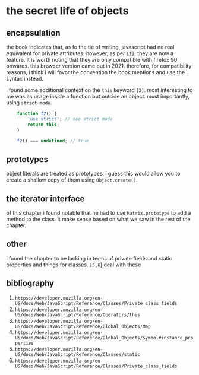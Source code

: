# the secret life of objects
## encapsulation
the book indicates that, as fo the tie of writing, javascript had no real equivalent for private attributes. however, as per `[1]`, they are now  a feature. it is worth noting that they are only compatible with firefox 90 onwards. this browser version came out in 2021. therefore, for compatibility reasons, i think i will favor the convention the book mentions and use the `_` syntax instead.

i found some additional context on the `this` keyword `[2]`. most interesting to me was its usage inside a function but outside an object. most importantly, using `strict mode`.
```js
    function f2() {
        'use strict'; // see strict mode
        return this;
    }

    f2() === undefined; // true
```

## prototypes
object literals are treated as prototypes. i guess this would allow you to create a shallow copy of them using `Object.create()`.

## the iterator interface
of this chapter i found notable that he had to use `Matrix.prototype` to add a method to the class. it make sense based on what we saw in the rest of the chapter.

## other
i found the chapter to be lacking in terms of private fields and static properties and things for classes. `[5,6`] deal with these

## bibliography
1. `https://developer.mozilla.org/en-US/docs/Web/JavaScript/Reference/Classes/Private_class_fields`
2. `https://developer.mozilla.org/en-US/docs/Web/JavaScript/Reference/Operators/this`
3. `https://developer.mozilla.org/en-US/docs/Web/JavaScript/Reference/Global_Objects/Map`
4. `https://developer.mozilla.org/en-US/docs/Web/JavaScript/Reference/Global_Objects/Symbol#instance_properties`
5. `https://developer.mozilla.org/en-US/docs/Web/JavaScript/Reference/Classes/static`
6. `https://developer.mozilla.org/en-US/docs/Web/JavaScript/Reference/Classes/Private_class_fields`
